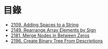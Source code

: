 # 目錄

- [2109. Adding Spaces to a String](./2109.%20Adding%20Spaces%20to%20a%20String.md)
- [2149. Rearrange Array Elements by Sign](./2149.%20Rearrange%20Array%20Elements%20by%20Sign.md)
- [2181. Merge Nodes in Between Zeros](./2181.%20Merge%20Nodes%20in%20Between%20Zeros.md)
- [2196. Create Binary Tree From Descriptions](./2196.%20Create%20Binary%20Tree%20From%20Descriptions.md)
